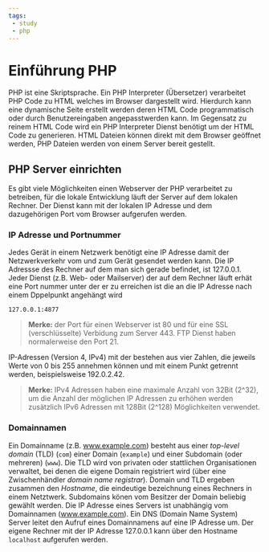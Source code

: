 ```yaml
---
tags:
 - study
 - php
---
```

# Einführung PHP

PHP ist eine Skriptsprache. Ein PHP Interpreter (Übersetzer) verarbeitet PHP Code zu HTML welches im Browser dargestellt wird. Hierdurch kann eine dynamische Seite erstellt werden deren HTML Code programmatisch oder durch Benutzereingaben angepasstwerden kann. Im Gegensatz zu reinem HTML Code wird ein PHP Interpreter Dienst benötigt um der HTML Code zu generieren. HTML Dateien können direkt mit dem Browser geöffnet werden, PHP Dateien werden von einem Server bereit gestellt.

## PHP Server einrichten
Es gibt viele Möglichkeiten einen Webserver der PHP verarbeitet zu betreiben, für die lokale Entwicklung läuft der Server auf dem lokalen Rechner. Der Dienst kann mit der lokalen IP Adresse und dem dazugehörigen Port vom Browser aufgerufen werden.

### IP Adresse und Portnummer
Jedes Gerät in einem Netzwerk benötigt eine IP Adresse damit der Netzwerkverkehr vom und zum Gerät gesendet werden kann. Die IP Adressse des Rechner auf dem man sich gerade befindet, ist 127.0.0.1. Jeder Dienst (z.B. Web- oder Mailserver) der auf dem Rechner läuft erhät eine Port nummer unter der er zu erreichen ist die an die IP Adresse nach einem Dppelpunkt angehängt wird
```
127.0.0.1:4877
```
> **Merke:** der Port für einen Webserver ist 80 und für eine SSL (verschlüsselte) Verbidung zum Server 443. FTP Dienst haben normalerweise den Port 21.

IP-Adressen (Version 4, IPv4) mit der bestehen aus vier Zahlen, die jeweils Werte von 0 bis 255 annehmen können und mit einem Punkt getrennt werden, beispielsweise 192.0.2.42.

> **Merke:** IPv4 Adressen haben eine maximale Anzahl von 32Bit (2^32), um die Anzahl der möglichen IP Adressen zu erhöhen werden zusätzlich IPv6 Adressen mit 128Bit (2^128) Möglichkeiten verwendet.

### Domainnamen
Ein Domainname (z.B. www.example.com) besteht aus einer *top-level domain* (TLD) (`com`) einer Domain (`example`) und einer Subdomain (oder mehreren) (`www`). Die TLD wird von privaten oder stattlichen Organisationen verwaltet, bei denen die eigene Domain registriert wird (über eine Zwischenhändler *domain name registrar*). Domain und TLD ergeben zusammen den *Hostname*, die eindeutige bezeichnung eines Rechners in einem Netztwerk. Subdomains könen vom Besitzer der Domain beliebig gewählt werden.
Die IP Adresse eines Servers ist unabhängig vom Domainnamen (www.example.com). Ein DNS (Domain Name System) Server leitet den Aufruf eines Domainnamens auf eine IP Adresse um.
Der eigene Rechner mit der IP Adresse 127.0.0.1 kann über den Hostname `localhost` aufgerufen werden.



